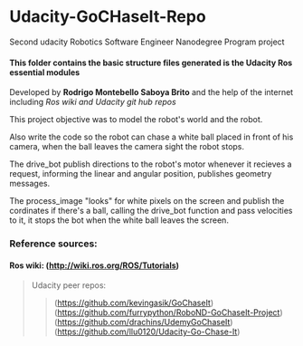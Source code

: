 # Udacity-GoCHaseIt-Repo
Second udacity  Robotics Software Engineer Nanodegree Program project

#### This folder contains the basic structure files generated is the Udacity Ros essential modules

Developed by **Rodrigo Montebello Saboya Brito** and the help of the internet including *Ros wiki and Udacity git hub repos*

This project objective was to model the robot's world and the robot.

Also write the code so the robot can chase a white ball placed in front of his camera, when the ball leaves the camera sight the robot stops.

The drive_bot publish directions to the robot's motor whenever it recieves a request, informing the linear and angular position, publishes geometry messages.

The process_image "looks" for white pixels on the screen and publish the cordinates if there's a ball, calling the drive_bot function and pass velocities to it, it stops the bot when the white ball leaves the screen.

### Reference sources:
#### Ros wiki: (http://wiki.ros.org/ROS/Tutorials)
> Udacity peer repos: 
>> (https://github.com/kevingasik/GoChaseIt)
>> (https://github.com/furrypython/RoboND-GoChaseIt-Project)
>> (https://github.com/drachins/UdemyGoChaseIt)
>> (https://github.com/llu0120/Udacity-Go-Chase-It)
